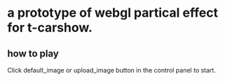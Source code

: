 # a prototype of webgl partical effect for t-carshow.

## how to play
Click default_image or upload_image button in the control panel to start.